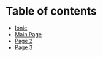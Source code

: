 # Table of contents

* [Ionic](README.md)
* [Main Page](untitled.md)
* [Page 2](okay.md)
* [Page 3](page-3.md)

